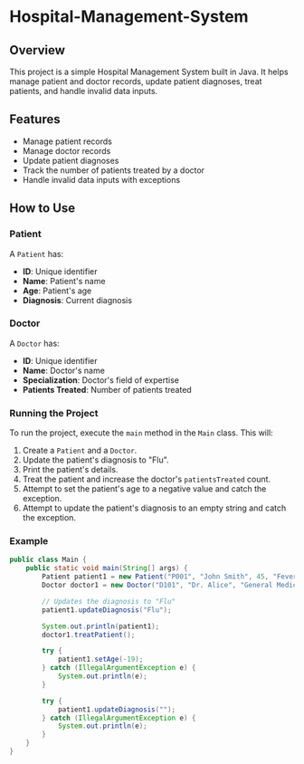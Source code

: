 # Hospital-Management-System

## Overview
This project is a simple Hospital Management System built in Java. It helps manage patient and doctor records, update patient diagnoses, treat patients, and handle invalid data inputs.

## Features
- Manage patient records
- Manage doctor records
- Update patient diagnoses
- Track the number of patients treated by a doctor
- Handle invalid data inputs with exceptions

## How to Use

### Patient
A `Patient` has:
- **ID**: Unique identifier
- **Name**: Patient's name
- **Age**: Patient's age
- **Diagnosis**: Current diagnosis

### Doctor
A `Doctor` has:
- **ID**: Unique identifier
- **Name**: Doctor's name
- **Specialization**: Doctor's field of expertise
- **Patients Treated**: Number of patients treated

### Running the Project
To run the project, execute the `main` method in the `Main` class. This will:
1. Create a `Patient` and a `Doctor`.
2. Update the patient's diagnosis to "Flu".
3. Print the patient's details.
4. Treat the patient and increase the doctor's `patientsTreated` count.
5. Attempt to set the patient's age to a negative value and catch the exception.
6. Attempt to update the patient's diagnosis to an empty string and catch the exception.

### Example
```java
public class Main {
    public static void main(String[] args) {
        Patient patient1 = new Patient("P001", "John Smith", 45, "Fever");
        Doctor doctor1 = new Doctor("D101", "Dr. Alice", "General Medicine");

        // Updates the diagnosis to "Flu"
        patient1.updateDiagnosis("Flu");

        System.out.println(patient1);
        doctor1.treatPatient();

        try {
            patient1.setAge(-19);
        } catch (IllegalArgumentException e) {
            System.out.println(e);
        }

        try {
            patient1.updateDiagnosis("");
        } catch (IllegalArgumentException e) {
            System.out.println(e);
        }
    }
}
